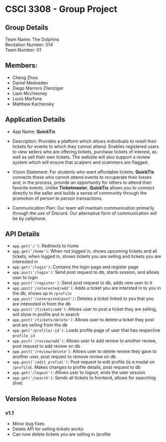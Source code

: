 # CSCI 3308 - Group Project
## Group Details
Team Name: The Dolphins \
Recitation Number: 014 \
Team Number: 01

## Members: 
- Cheng Zhou
- Daniel Medvedev
- Diego Marrero Zilenziger
- Liam Mcchesney
- Louis Marfone
- Matthew Kachensky

## Application Details 
- App Name: **QuickTix**
- Description: Provides a platform which allows individuals to resell their tickets for events to which they cannot attend. Enables registered users to view sellers who are offering tickets, purchase tickets of interest, as well as sell their own tickets. The website will also support a review system which will ensure that scalpers and scammers are flagged.


- Vision Statement: For students who want affordable tickets, **QuickTix** connects those who cannot attend events to recuperate their losses and, in the process, provide an opportunity for others to attend their favorite events. Unlike **Ticketmaster**, **QuickTix** allows you to connect directly to the seller and builds a sense of community through the promotion of person to person transactions.


- Communication Plan: Our team will maintain communication primarily through the use of Discord. Our alternative form of communication will be by cellphone.

## API Details
- `app.get('/')`: Redirects to home
- `app.get('/home')`: When not logged in, shows upcoming tickets and all tickets, when logged in, shows tickets you are selling and tickets you are interested in
- `app.get('/login')`: Contains the login page and register page
- `app.post('/login')`: Send post request to db, starts session, and allows user to login
- `app.post('/register')`: Send post request to db, adds new user to it
- `app.post('/interested/add')`: Adds a ticket you are intersted in to you in the db, shows up in `/profile`
- `app.post('/interested/post')`: Deletes a ticket linked to you that you are interested in from the db
- `app.post('/tickets/add')`: Allows user to post a ticket they are selling, will show in profile and in search
- `app.post('/tickets/delete')`: Allows user to delete a ticket they post and are selling from the db
- `app.get('/profile/:id')`: Loads profile page of user that has respective `profile_id`
- `app.post('/review/add')`: Allows user to add review to another review, post request to add review on db
- `app.post('/review/delete')`: Allows user to delete review they gave to another user, post request to remove review on db
- `app.post('/edit_profiel')`: Post request to edit profile (is a modal on `/profile`). Makes changes to profile details, post request to db
- `app.get('/logout')`: Allows user to logout, ends the user session
- `app.get('/search')`: Sends all tickets to frontend, allows for searching (live)


## Version Release Notes
### v1.1
- Minor bug fixes
- Delete API for selling tickets works
- Can now delete tickets you are selling in /profile